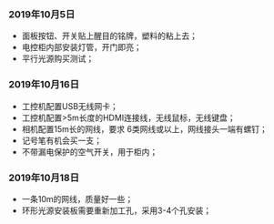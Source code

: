 ### 2019年10月5日
* 面板按钮、开关贴上醒目的铭牌，塑料的粘上去；
* 电控柜内部安装灯管，开门即亮；
* 平行光源购买测试；

### 2019年10月16日
* 工控机配置USB无线网卡；
* 工控机配置>5m长度的HDMI连接线，无线鼠标，无线键盘；
* 相机配置15m长的网线，要求 6类网线或以上，网线接头一端有螺钉；
* 记号笔有机会买一支；
* 不带漏电保护的空气开关，用于柜内；

### 2019年10月18日
* 一条10m的网线，质量好一些；
* 环形光源安装板需要重新加工孔，采用3-4个孔安装；
